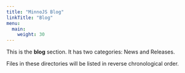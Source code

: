 ```yaml
---
title: "MinnoJS Blog"
linkTitle: "Blog"
menu:
  main:
    weight: 30
---
```


This is the **blog** section. It has two categories: News and Releases.

Files in these directories will be listed in reverse chronological order.
